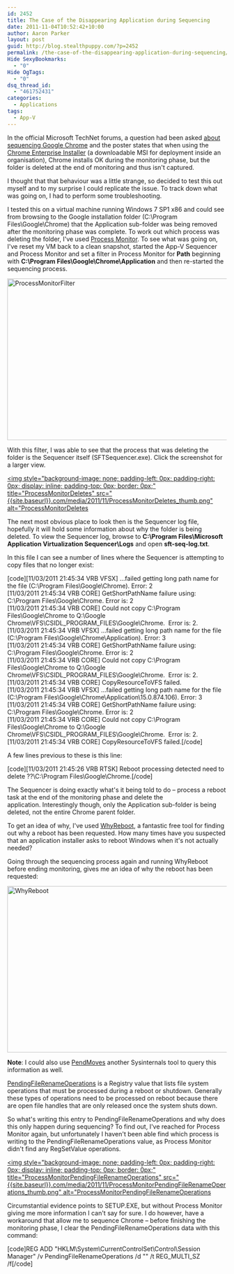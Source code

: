 ```yaml
---
id: 2452
title: The Case of the Disappearing Application during Sequencing
date: 2011-11-04T10:52:42+10:00
author: Aaron Parker
layout: post
guid: http://blog.stealthpuppy.com/?p=2452
permalink: /the-case-of-the-disappearing-application-during-sequencing/
Hide SexyBookmarks:
  - "0"
Hide OgTags:
  - "0"
dsq_thread_id:
  - "461752431"
categories:
  - Applications
tags:
  - App-V
---
```

In the official Microsoft TechNet forums, a question had been asked [about sequencing Google Chrome](http://social.technet.microsoft.com/Forums/en-GB/appvgeneralsequencing/thread/1683399a-fcaa-48bb-a354-733a57e9fd4b) and the poster states that when using the [Chrome Enterprise Installer](http://www.google.com/chrome/eula.html?msi=true) (a downloadable MSI for deployment inside an organisation), Chrome installs OK during the monitoring phase, but the folder is deleted at the end of monitoring and thus isn't captured.

I thought that that behaviour was a little strange, so decided to test this out myself and to my surprise I could replicate the issue. To track down what was going on, I had to perform some troubleshooting.

I tested this on a virtual machine running Windows 7 SP1 x86 and could see from browsing to the Google installation folder (C:\Program Files\Google\Chrome) that the Application sub-folder was being removed after the monitoring phase was complete. To work out which process was deleting the folder, I've used [Process Monitor](http://technet.microsoft.com/en-us/sysinternals/bb896645). To see what was going on, I've reset my VM back to a clean snapshot, started the App-V Sequencer and Process Monitor and set a filter in Process Monitor for **Path** beginning with **C:\Program Files\Google\Chrome\Application** and then re-started the sequencing process.

<img style="background-image: none; padding-left: 0px; padding-right: 0px; display: inline; padding-top: 0px; border: 0px;" title="ProcessMonitorFilter" src="{{site.baseurl}}.com/media/2011/11/ProcessMonitorFilter1.png" alt="ProcessMonitorFilter" width="639" height="370" border="0" /> 

With this filter, I was able to see that the process that was deleting the folder is the Sequencer itself (SFTSequencer.exe). Click the screenshot for a larger view.

[<img style="background-image: none; padding-left: 0px; padding-right: 0px; display: inline; padding-top: 0px; border: 0px;" title="ProcessMonitorDeletes" src="{{site.baseurl}}.com/media/2011/11/ProcessMonitorDeletes_thumb.png" alt="ProcessMonitorDeletes]({{site.baseurl}}/media/2011/11/ProcessMonitorDeletes.png)

The next most obvious place to look then is the Sequencer log file, hopefully it will hold some information about why the folder is being deleted. To view the Sequencer log, browse to **C:\Program Files\Microsoft Application Virtualization Sequencer\Logs** and open **sft-seq-log.txt**.

In this file I can see a number of lines where the Sequencer is attempting to copy files that no longer exist:

\[code\]\[11/03/2011 21:45:34 VRB VFSX\] ...failed getting long path name for the file (C:\Program Files\Google\Chrome). Error: 2  
[11/03/2011 21:45:34 VRB CORE] GetShortPathName failure using: C:\Program Files\Google\Chrome. Error is: 2  
[11/03/2011 21:45:34 VRB CORE] Could not copy C:\Program Files\Google\Chrome to Q:\Google Chrome\VFS\CSIDL\_PROGRAM\_FILES\Google\Chrome.  Error is: 2.  
[11/03/2011 21:45:34 VRB VFSX] ...failed getting long path name for the file (C:\Program Files\Google\Chrome\Application). Error: 3  
[11/03/2011 21:45:34 VRB CORE] GetShortPathName failure using: C:\Program Files\Google\Chrome. Error is: 2  
[11/03/2011 21:45:34 VRB CORE] Could not copy C:\Program Files\Google\Chrome to Q:\Google Chrome\VFS\CSIDL\_PROGRAM\_FILES\Google\Chrome.  Error is: 2.  
[11/03/2011 21:45:34 VRB CORE] CopyResourceToVFS failed.  
[11/03/2011 21:45:34 VRB VFSX] ...failed getting long path name for the file (C:\Program Files\Google\Chrome\Application\15.0.874.106). Error: 3  
[11/03/2011 21:45:34 VRB CORE] GetShortPathName failure using: C:\Program Files\Google\Chrome. Error is: 2  
[11/03/2011 21:45:34 VRB CORE] Could not copy C:\Program Files\Google\Chrome to Q:\Google Chrome\VFS\CSIDL\_PROGRAM\_FILES\Google\Chrome.  Error is: 2.  
[11/03/2011 21:45:34 VRB CORE] CopyResourceToVFS failed.[/code]

A few lines previous to these is this line:

\[code\]\[11/03/2011 21:45:26 VRB RTSK\] Reboot processing detected need to delete \??\C:\Program Files\Google\Chrome.[/code]

The Sequencer is doing exactly what's it being told to do – process a reboot task at the end of the monitoring phase and delete the application. Interestingly though, only the Application sub-folder is being deleted, not the entire Chrome parent folder.

To get an idea of why, I've used [WhyReboot](http://exodusdev.com/products/whyreboot), a fantastic free tool for finding out why a reboot has been requested. How many times have you suspected that an application installer asks to reboot Windows when it's not actually needed?

Going through the sequencing process again and running WhyReboot before ending monitoring, gives me an idea of why the reboot has been requested:

<img style="background-image: none; padding-left: 0px; padding-right: 0px; display: inline; padding-top: 0px; border: 0px;" title="WhyReboot" src="{{site.baseurl}}.com/media/2011/11/WhyReboot1.png" alt="WhyReboot" width="609" height="381" border="0" /> 

**Note**: I could also use [PendMoves](http://technet.microsoft.com/en-us/sysinternals/bb897556) another Sysinternals tool to query this information as well.

[PendingFileRenameOperations](http://technet.microsoft.com/en-us/library/cc960241.aspx) is a Registry value that lists file system operations that must be processed during a reboot or shutdown. Generally these types of operations need to be processed on reboot because there are open file handles that are only released once the system shuts down.

So what's writing this entry to PendingFileRenameOperations and why does this only happen during sequencing? To find out, I've reached for Process Monitor again, but unfortunately I haven't been able find which process is writing to the PendingFileRenameOperations value, as Process Monitor didn't find any RegSetValue operations.

[<img style="background-image: none; padding-left: 0px; padding-right: 0px; display: inline; padding-top: 0px; border: 0px;" title="ProcessMonitorPendingFileRenameOperations" src="{{site.baseurl}}.com/media/2011/11/ProcessMonitorPendingFileRenameOperations_thumb.png" alt="ProcessMonitorPendingFileRenameOperations]({{site.baseurl}}/media/2011/11/ProcessMonitorPendingFileRenameOperations.png)

Circumstantial evidence points to SETUP.EXE, but without Process Monitor giving me more information I can't say for sure. I do however, have a workaround that allow me to sequence Chrome – before finishing the monitoring phase, I clear the PendingFileRenameOperations data with this command:

[code]REG ADD "HKLM\System\CurrentControlSet\Control\Session Manager" /v PendingFileRenameOperations /d "" /t REG\_MULTI\_SZ /f[/code]